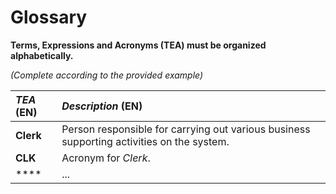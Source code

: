 # Glossary

**Terms, Expressions and Acronyms (TEA) must be organized alphabetically.**

_(Complete according to the provided example)_

| **_TEA_** (EN) | **_Description_** (EN)                                                                    |                                       
|:---------------|:------------------------------------------------------------------------------------------|
| **Clerk**      | Person responsible for carrying out various business supporting activities on the system. |
| **CLK**        | Acronym for _Clerk_.                                                                      |
| ****           | ...                                                                                       |








